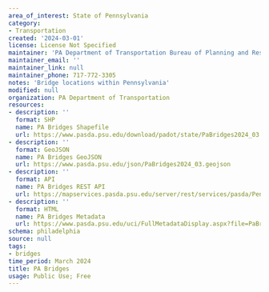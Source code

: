 ```yaml
---
area_of_interest: State of Pennsylvania
category:
- Transportation
created: '2024-03-01'
license: License Not Specified
maintainer: 'PA Department of Transportation Bureau of Planning and Research'
maintainer_email: ''
maintainer_link: null
maintainer_phone: 717-772-3305
notes: 'Bridge locations within Pennsylvania'
modified: null
organization: PA Department of Transportation
resources:
- description: ''
  format: SHP
  name: PA Bridges Shapefile
  url: https://www.pasda.psu.edu/download/padot/state/PaBridges2024_03.zip
- description: ''
  format: GeoJSON
  name: PA Bridges GeoJSON
  url: https://www.pasda.psu.edu/json/PaBridges2024_03.geojson
- description: ''
  format: API
  name: PA Bridges REST API
  url: https://mapservices.pasda.psu.edu/server/rest/services/pasda/PennDOT/MapServer
- description: ''
  format: HTML
  name: PA Bridges Metadata
  url: https://www.pasda.psu.edu/uci/FullMetadataDisplay.aspx?file=PaBridges2024_03.xml
schema: philadelphia
source: null
tags: 
- bridges
time_period: March 2024
title: PA Bridges
usage: Public Use; Free
---
```



